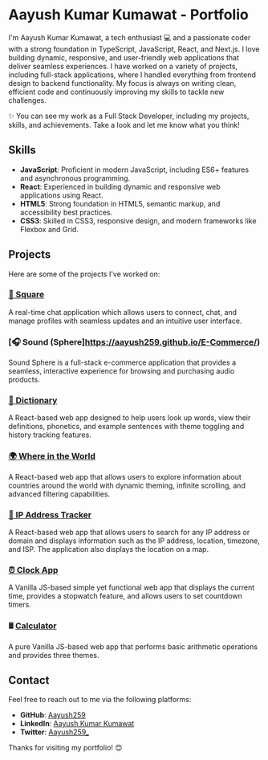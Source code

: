 # Aayush Kumar Kumawat - Portfolio

I'm Aayush Kumar Kumawat, a tech enthusiast 💻 and a passionate coder with a strong foundation in TypeScript, JavaScript, React, and Next.js. I love building dynamic, responsive, and user-friendly web applications that deliver seamless experiences.
I have worked on a variety of projects, including full-stack applications, where I handled everything from frontend design to backend functionality. My focus is always on writing clean, efficient code and continuously improving my skills to tackle new challenges.

✨ You can see my work as a Full Stack Developer, including my projects, skills, and achievements. Take a look and let me know what you think!

## Skills

- **JavaScript**: Proficient in modern JavaScript, including ES6+ features and asynchronous programming.
- **React**: Experienced in building dynamic and responsive web applications using React.
- **HTML5**: Strong foundation in HTML5, semantic markup, and accessibility best practices.
- **CSS3**: Skilled in CSS3, responsive design, and modern frameworks like Flexbox and Grid.

## Projects

Here are some of the projects I've worked on:

### [💬 Square](https://square-vl8y.onrender.com/)
A real-time chat application which allows users to connect, chat, and manage profiles with seamless updates and an intuitive user interface.

### [🎧 Sound (Sphere]https://aayush259.github.io/E-Commerce/)
Sound Sphere is a full-stack e-commerce application that provides a seamless, interactive experience for browsing and purchasing audio products.

### [📙 Dictionary](https://aayush259.github.io/Dictionary/)
A React-based web app designed to help users look up words, view their definitions, phonetics, and example sentences with theme toggling and history tracking features.

### [🌍 Where in the World](https://aayush259.github.io/Where-in-the-world/)
A React-based web app that allows users to explore information about countries around the world with dynamic theming, infinite scrolling, and advanced filtering capabilities.

### [📍 IP Address Tracker](https://aayush259.github.io/IP-Address-Tracker/)
A React-based web app that allows users to search for any IP address or domain and displays information such as the IP address, location, timezone, and ISP. The application also displays the location on a map.

### [⏰ Clock App](https://aayush259.github.io/Clock/)
A Vanilla JS-based simple yet functional web app that displays the current time, provides a stopwatch feature, and allows users to set countdown timers.

### 🖩 [Calculator](https://aayush259.github.io/Calculator-Challenge/)
A pure Vanilla JS-based web app that performs basic arithmetic operations and provides three themes.

## Contact

Feel free to reach out to me via the following platforms:

- **GitHub**: [Aayush259](https://github.com/Aayush259)
- **LinkedIn**: [Aayush Kumar Kumawat](https://www.linkedin.com/in/aayush-kumar-kumawat/)
- **Twitter**: [Aayush259_](https://x.com/Aayush259_)


Thanks for visiting my portfolio! 😊
